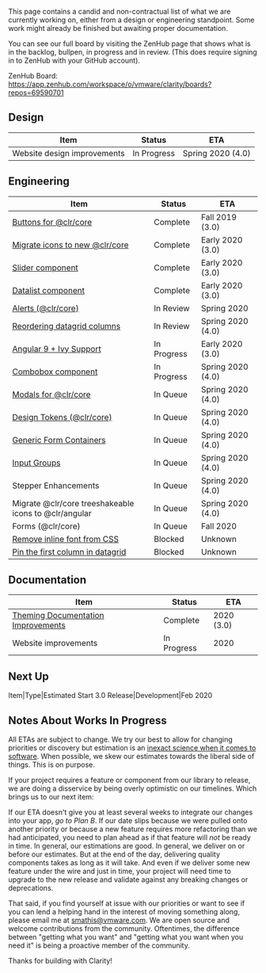 This page contains a candid and non-contractual list of what we are currently working on, either from a design or engineering standpoint. Some work might already be finished but awaiting proper documentation.

You can see our full board by visiting the ZenHub page that shows what is in the backlog, bullpen, in progress and in review. (This does require signing in to ZenHub with your GitHub account).

ZenHub Board: https://app.zenhub.com/workspace/o/vmware/clarity/boards?repos=69590701

## Design
Item|Status|ETA
----|----|----
Website design improvements|In Progress|Spring 2020 (4.0)

## Engineering
Item|Status|ETA
----|----|----
[Buttons for @clr/core](https://github.com/vmware/clarity/issues/4014)|Complete|Fall 2019 (3.0)
[Migrate icons to new @clr/core](https://github.com/vmware/clarity/issues/3905)|Complete|Early 2020 (3.0)
[Slider component](https://github.com/vmware/clarity/issues/112)|Complete|Early 2020 (3.0)
[Datalist component](https://github.com/vmware/clarity/issues/3813)|Complete|Early 2020 (3.0)
[Alerts (@clr/core)](https://github.com/vmware/clarity/issues/4009)|In Review|Spring 2020
[Reordering datagrid columns](https://github.com/vmware/clarity/issues/1771)|In Review|Spring 2020 (4.0)
[Angular 9 + Ivy Support](https://github.com/vmware/clarity/issues/3266)|In Progress|Early 2020 (3.0)
[Combobox component](https://github.com/vmware/clarity/issues/248)|In Progress|Spring 2020 (4.0)
[Modals for @clr/core](https://github.com/vmware/clarity/issues/3953)|In Queue|Spring 2020 (4.0)
[Design Tokens (@clr/core)](https://github.com/vmware/clarity/issues/4116)|In Queue|Spring 2020 (4.0)
[Generic Form Containers](https://github.com/vmware/clarity/issues/2886)|In Queue|Spring 2020 (4.0)
[Input Groups](https://github.com/vmware/clarity/issues/3778)|In Queue|Spring 2020 (4.0)
Stepper Enhancements|In Queue|Spring 2020 (4.0)
Migrate @clr/core treeshakeable icons to @clr/angular|In Queue|Spring 2020 (4.0)
Forms (@clr/core)|In Queue|Fall 2020
[Remove inline font from CSS](https://github.com/vmware/clarity/issues/3269)|Blocked|Unknown
[Pin the first column in datagrid](https://github.com/vmware/clarity/issues/1586)|Blocked|Unknown

## Documentation
Item|Status|ETA
----|----|----
[Theming Documentation Improvements](https://github.com/vmware/clarity/issues/4021)|Complete|2020 (3.0)
Website improvements|In Progress|2020

## Next Up
Item|Type|Estimated Start
3.0 Release|Development|Feb 2020

## Notes About Works In Progress

All ETAs are subject to change. We try our best to allow for changing priorities or discovery but estimation is an [inexact science when it comes to software](https://techcrunch.com/2016/04/30/estimate-thrice-develop-once/). When possible, we skew our estimates towards the liberal side of things. This is on purpose.

If your project requires a feature or component from our library to release, we are doing a disservice by being overly optimistic on our timelines. Which brings us to our next item:

If our ETA doesn't give you at least several weeks to integrate our changes into your app, _go to Plan B_. If our date slips because we were pulled onto another priority or because a new feature requires more refactoring than we had anticipated, you need to plan ahead as if that feature will _not_ be ready in time. In general, our estimations are good. In general, we deliver on or before our estimates. But at the end of the day, delivering quality components takes as long as it will take. And even if we deliver some new feature under the wire and just in time, your project will need time to upgrade to the new release and validate against any breaking changes or deprecations.

That said, if you find yourself at issue with our priorities or want to see if you can lend a helping hand in the interest of moving something along, please email me at [smathis@vmware.com](mailto:smathis@vmware.coml). We are open source and welcome contributions from the community. Oftentimes, the difference between "getting what you want" and "getting what you want when you need it" is being a proactive member of the community.

Thanks for building with Clarity!
